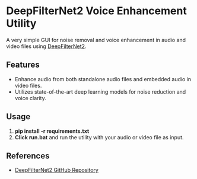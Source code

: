 # DeepFilterNet2 Voice Enhancement Utility

A very simple GUI for noise removal and voice enhancement in audio and video files using [DeepFilterNet2](https://github.com/yuguochencuc/DeepFilterNet2).

## Features

- Enhance audio from both standalone audio files and embedded audio in video files.
- Utilizes state-of-the-art deep learning models for noise reduction and voice clarity.

## Usage

1. **pip install -r requirements.txt** 
2. **Click run.bat** and run the utility with your audio or video file as input.


## References

- [DeepFilterNet2 GitHub Repository](https://github.com/yuguochencuc/DeepFilterNet2)
